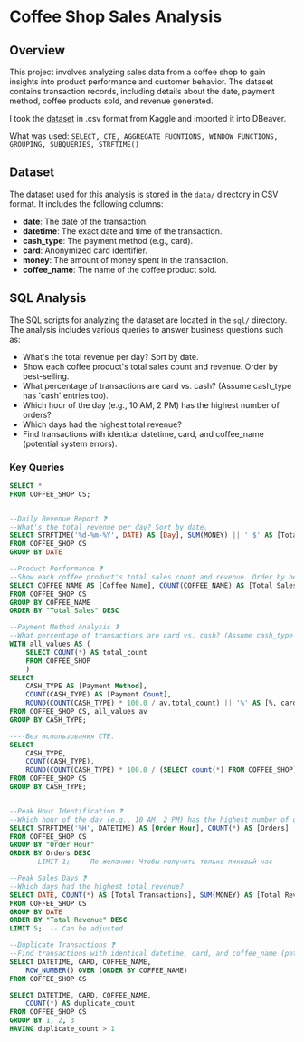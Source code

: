 # Coffee Shop Sales Analysis

## Overview
This project involves analyzing sales data from a coffee shop to gain insights into product performance and customer behavior. The dataset contains transaction records, including details about the date, payment method, coffee products sold, and revenue generated.  

I took the [dataset](https://www.kaggle.com/datasets/ihelon/coffee-sales) in .csv format from Kaggle and imported it into DBeaver.

What was used: `SELECT, CTE, AGGREGATE FUCNTIONS, WINDOW FUNCTIONS, GROUPING, SUBQUERIES, STRFTIME()`

## Dataset
The dataset used for this analysis is stored in the `data/` directory in CSV format. It includes the following columns:
- **date**: The date of the transaction.
- **datetime**: The exact date and time of the transaction.
- **cash_type**: The payment method (e.g., card).
- **card**: Anonymized card identifier.
- **money**: The amount of money spent in the transaction.
- **coffee_name**: The name of the coffee product sold.

## SQL Analysis
The SQL scripts for analyzing the dataset are located in the `sql/` directory. The analysis includes various queries to answer business questions such as:
- What's the total revenue per day? Sort by date.
- Show each coffee product's total sales count and revenue. Order by best-selling.
- What percentage of transactions are card vs. cash? (Assume cash_type has 'cash' entries too).
- Which hour of the day (e.g., 10 AM, 2 PM) has the highest number of orders?
- Which days had the highest total revenue?
- Find transactions with identical datetime, card, and coffee_name (potential system errors).


### Key Queries
```sql
SELECT *
FROM COFFEE_SHOP CS;


--Daily Revenue Report ❓
--What's the total revenue per day? Sort by date.
SELECT STRFTIME('%d-%m-%Y', DATE) AS [Day], SUM(MONEY) || ' $' AS [Total Revenue per day]
FROM COFFEE_SHOP CS
GROUP BY DATE

--Product Performance ❓
--Show each coffee product's total sales count and revenue. Order by best-selling.
SELECT COFFEE_NAME AS [Coffee Name], COUNT(COFFEE_NAME) AS [Total Sales], SUM(MONEY) AS [Total Revenue]
FROM COFFEE_SHOP CS
GROUP BY COFFEE_NAME
ORDER BY "Total Sales" DESC

--Payment Method Analysis ❓
--What percentage of transactions are card vs. cash? (Assume cash_type has 'cash' entries too).
WITH all_values AS (
	SELECT COUNT(*) AS total_count
	FROM COFFEE_SHOP
	)
SELECT 
	CASH_TYPE AS [Payment Method],
	COUNT(CASH_TYPE) AS [Payment Count],
	ROUND(COUNT(CASH_TYPE) * 100.0 / av.total_count) || '%' AS [%, card vs cash]
FROM COFFEE_SHOP CS, all_values av
GROUP BY CASH_TYPE;

----Без использования CTE.
SELECT 
	CASH_TYPE,
	COUNT(CASH_TYPE),
	ROUND(COUNT(CASH_TYPE) * 100.0 / (SELECT count(*) FROM COFFEE_SHOP)) || '%' AS [%, card vs cash]
FROM COFFEE_SHOP CS
GROUP BY CASH_TYPE;


--Peak Hour Identification ❓
--Which hour of the day (e.g., 10 AM, 2 PM) has the highest number of orders?
SELECT STRFTIME('%H', DATETIME) AS [Order Hour], COUNT(*) AS [Orders]
FROM COFFEE_SHOP CS
GROUP BY "Order Hour"
ORDER BY Orders DESC
------ LIMIT 1;  -- По желанию: Чтобы получить только пиковый час

--Peak Sales Days ❓
--Which days had the highest total revenue?
SELECT DATE, COUNT(*) AS [Total Transactions], SUM(MONEY) AS [Total Revenue]
FROM COFFEE_SHOP CS
GROUP BY DATE
ORDER BY "Total Revenue" DESC
LIMIT 5;  -- Can be adjusted

--Duplicate Transactions ❓
--Find transactions with identical datetime, card, and coffee_name (potential system errors).
SELECT DATETIME, CARD, COFFEE_NAME,
	ROW_NUMBER() OVER (ORDER BY COFFEE_NAME)
FROM COFFEE_SHOP CS

SELECT DATETIME, CARD, COFFEE_NAME,
	COUNT(*) AS duplicate_count
FROM COFFEE_SHOP CS
GROUP BY 1, 2, 3
HAVING duplicate_count > 1

```
